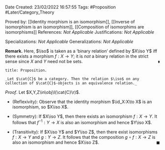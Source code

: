<div class="topSpace"></div>

Date Created: 23/02/2022 16:57:55
Tags: #Proposition #Later/Category_Theory

Proved by: [[Identity morphism is an isomorphism]], [[Inverse of isomorphism is an isomorphism]], [[Composition of isomorphims are isomorphisms]]
References: _Not Applicable_
Justifications: _Not Applicable_

Specializations: _Not Applicable_
Generalizations: _Not Applicable_

**Remark.** Here, $\iso$ is taken as a $\textrm{`}$binary relation$\textrm{'}$ defined by $X\iso Y$ iff there exists a morphism $f:X\to Y$; it is _not_ a binary relation in the strict sense since $X$ and $Y$ need not be sets.<span style="float:right;">$\blacklozenge$</span>

``` ad-Proposition
title: Proposition.

_Let $\cat{C}$ be a category. Then the relation $\iso$ on any collection of $\cat{C}$-objects is an equivalence relation._

```

_Proof_. Let $X,Y,Z\in\obj\l(\cat{C}\r)$.
* (Reflexivity): Observe that the identity morphism $\id_X:X\to X$ is an isomorphism, so $X\iso X$.

* (Symmetry): If $X\iso Y$, then there exists an isomorphism $f:X\to Y$. It follows that $f^{-1}:Y\to X$ is also an isomorphism and hence $Y\iso X$.
* (Transitivity): If $X\iso Y$ and $Y\iso Z$, then there exist isomorphisms $f:X\to Y$ and $g:Y\to Z$. It follows that the composition $g\circ f:X\to Z$ is also an isomorphism and hence $X\iso Z$.<span style="float:right;">$\blacksquare$</span>

